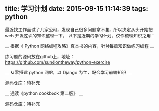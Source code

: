 title: 学习计划
date: 2015-09-15 11:14:39
tags: python
---

最近找工作面试了几家公司，发现自己很多问题拿不准，所以决定从头开始把 web 开发这块的知识整理一下。
以下是近期的学习计划，仅作梳理知识之用：

__ 根据《 Python 网络编程攻略》真本书的内容，针对每章知识做练习编程 __

练习题的源码放在github上，地址：<https://github.com/sundiontheway/python-exercise>

__ 从零搭建 python 网站，以 Django 为主，配合学习前端知识 __

源码仓库：待补充

__ 通读《python cookbook 第二版》 __

源码仓库：待补充
